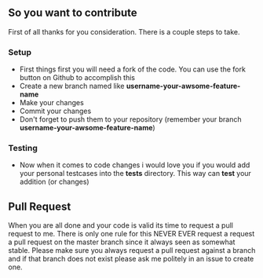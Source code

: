 ## So you want to contribute

First of all thanks for you consideration. There is a couple steps to take.

### Setup

 * First things first you will need a fork of the code. You can use the fork button on Github to accomplish this
 * Create a new branch named like **username-your-awsome-feature-name**
 * Make your changes
 * Commit your changes
 * Don't forget to push them to your repository (remember your branch **username-your-awsome-feature-name**)

### Testing

 * Now when it comes to code changes i would love you if you would add your personal testcases into the **tests** directory. This way can **test** your addition (or changes)


## Pull Request

When you are all done and your code is valid its time to request a pull request to me. There is only one rule for this NEVER EVER request a request a pull request on the master
branch since it always seen as somewhat stable. Please make sure you always request a pull request against a branch and if that branch does not exist please ask me politely in
an issue to create one.